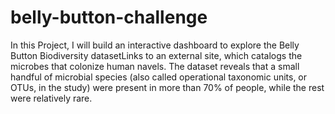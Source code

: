 # belly-button-challenge
In this Project, I will build an interactive dashboard to explore the Belly Button Biodiversity datasetLinks to an external site, which catalogs the microbes that colonize human navels.
The dataset reveals that a small handful of microbial species (also called operational taxonomic units, or OTUs, in the study) were present in more than 70% of people, while the rest were relatively rare.
